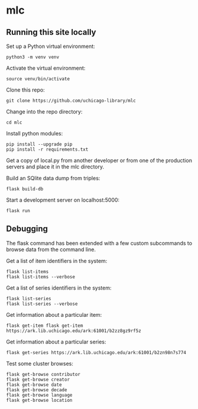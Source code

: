 # mlc

## Running this site locally

Set up a Python virtual environment:

```console
python3 -m venv venv
```

Activate the virtual environment:

```console
source venv/bin/activate
```

Clone this repo:
```console
git clone https://github.com/uchicago-library/mlc
```

Change into the repo directory:
```console
cd mlc
```

Install python modules:
```console
pip install --upgrade pip
pip install -r requirements.txt
```

Get a copy of local.py from another developer or from one of the production
servers and place it in the mlc directory.

Build an SQlite data dump from triples:
```cosole
flask build-db
```

Start a development server on localhost:5000:
```console
flask run
```

## Debugging

The flask command has been extended with a few custom subcommands to
browse data from the command line.

Get a list of item identifiers in the system:
```console
flask list-items
flask list-items --verbose
```

Get a list of series identifiers in the system:
```console
flask list-series
flask list-series --verbose
```

Get information about a particular item:
```console
flask get-item flask get-item https://ark.lib.uchicago.edu/ark:61001/b2zz8gz9rf5z
```

Get information about a particular series:
```console
flask get-series https://ark.lib.uchicago.edu/ark:61001/b2zn98n7s774
```

Test some cluster browses:
```console
flask get-browse contributor
flask get-browse creator
flask get-browse date
flask get-browse decade
flask get-browse language
flask get-browse location
```
